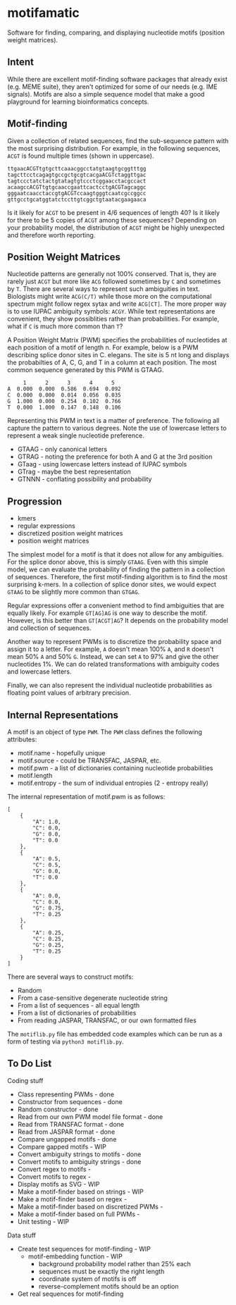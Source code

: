 motifamatic
===========

Software for finding, comparing, and displaying nucleotide motifs (position
weight matrices).

## Intent ##

While there are excellent motif-finding software packages that already exist
(e.g. MEME suite), they aren't optimized for some of our needs (e.g. IME
signals). Motifs are also a simple sequence model that make a good playground
for learning bioinformatics concepts.

## Motif-finding ##

Given a collection of related sequences, find the sub-sequence pattern with the
most surprising distribution. For example, in the following sequences, `ACGT`
is found multiple times (shown in uppercase).

```
ttgaacACGTtgtgcttcaaacggcctatgtaagtgcggtttgg
tagcttcctcagagtgccgctgcgtcacgaACGTctaggttgac
tagtccctatctactgtatagtgtccctcggaacctacgccact
acaagccACGTtgtgcaaccgaattcactcctgACGTagcaggc
gggaatcaacctaccgtgACGTccaagtgggtcaatcgccggcc
gttgcctgcatggtatctccttgtcggctgtaatacgaagaaca
```

Is it likely for `ACGT` to be present in 4/6 sequences of length 40? Is it
likely for there to be 5 copies of `ACGT` among these sequences? Depending on
your probability model, the distribution of `ACGT` might be highly unexpected
and therefore worth reporting.

## Position Weight Matrices ##

Nucleotide patterns are generally not 100% conserved. That is, they are rarely
just `ACGT` but more like `ACG` followed sometimes by `C` and sometimes by `T`.
There are several ways to represent such ambiguities in text. Biologists might
write `ACG(C/T)` while those more on the computational spectrum might follow
regex sytax and write `ACG[CT]`. The more proper way is to use IUPAC ambiguity
symbols: `ACGY`. While text representations are convenient, they show
possiblities rather than probabilities. For example, what if `C` is much more
common than `T`?

A Position Weight Matrix (PWM) specifies the probabilities of nucleotides at
each position of a motif of length n. For example, below is a PWM describing
splice donor sites in C. elegans. The site is 5 nt long and displays the
probabilties of A, C, G, and T in a column at each position. The most common
sequence generated by this PWM is GTAAG.

```
     1      2      3      4      5
A  0.000  0.000  0.586  0.694  0.092
C  0.000  0.000  0.014  0.056  0.035
G  1.000  0.000  0.254  0.102  0.766
T  0.000  1.000  0.147  0.148  0.106
```

Representing this PWM in text is a matter of preference. The following all
capture the pattern to various degrees. Note the use of lowercase letters to
represent a weak single nucleotide preference.

+ GTAAG - only canonical letters
+ GTRAG - noting the preference for both A and G at the 3rd position
+ GTaag - using lowercase letters instead of IUPAC symbols
+ GTrag - maybe the best representation
+ GTNNN - conflating possibility and probability

## Progression ##

+ kmers
+ regular expressions
+ discretized position weight matrices
+ position weight matrices

The simplest model for a motif is that it does not allow for any ambiguities.
For the splice donor above, this is simply `GTAAG`. Even with this simple
model, we can evaluate the probability of finding the pattern in a collection
of sequences. Therefore, the first motif-finding algorithm is to find the most
surprising k-mers. In a collection of splice donor sites, we would expect
`GTAAG` to be slightly more common than `GTGAG`.

Regular expressions offer a convenient method to find ambiguities that are
equally likely. For example `GT[AG]AG` is one way to describe the motif.
However, is this better than `GT[ACGT]AG`? It depends on the probability model
and collection of sequences.

Another way to represent PWMs is to discretize the probability space and assign
it to a letter. For example, `A` doesn't mean 100% `A`, and `R` doesn't mean
50% `A` and 50% `G`. Instead, we can set `A` to 97% and give the other
nucleotides 1%. We can do related transformations with ambiguity codes and
lowercase letters.

Finally, we can also represent the individual nucleotide probabilities as
floating point values of arbitrary precision.

## Internal Representations ##

A motif is an object of type `PWM`. The `PWM` class defines the following
attributes:

+ motif.name - hopefully unique
+ motif.source - could be TRANSFAC, JASPAR, etc.
+ motif.pwm - a list of dictionaries containing nucleotide probabilities
+ motif.length
+ motif.entropy - the sum of individual entropies (2 - entropy really)

The internal representation of motif.pwm is as follows:

```
[
    {
        "A": 1.0,
        "C": 0.0,
        "G": 0.0,
        "T": 0.0
    },
    {
        "A": 0.5,
        "C": 0.5,
        "G": 0.0,
        "T": 0.0
    },
    {
        "A": 0.0,
        "C": 0.0,
        "G": 0.75,
        "T": 0.25
    },
    {
        "A": 0.25,
        "C": 0.25,
        "G": 0.25,
        "T": 0.25
    }
]
```

There are several ways to construct motifs:

+ Random
+ From a case-sensitive degenerate nucleotide string
+ From a list of sequences - all equal length
+ From a list of dictionaries of probabilities
+ From reading JASPAR, TRANSFAC, or our own formatted files

The `motiflib.py` file has embedded code examples which can be run as a form of
testing via `python3 motiflib.py`.

## To Do List ##

Coding stuff

+ Class representing PWMs - done
+ Constructor from sequences - done
+ Random constructor - done
+ Read from our own PWM model file format - done
+ Read from TRANSFAC format - done
+ Read from JASPAR format - done
+ Compare ungapped motifs - done
+ Compare gapped motifs - WIP
+ Convert ambiguity strings to motifs - done
+ Convert motifs to ambiguity strings - done
+ Convert regex to motifs -
+ Convert motifs to regex -
+ Display motifs as SVG - WIP
+ Make a motif-finder based on strings - WIP
+ Make a motif-finder based on regex -
+ Make a motif-finder based on discretized PWMs -
+ Make a motif-finder based on full PWMs -
+ Unit testing - WIP

Data stuff

+ Create test sequences for motif-finding - WIP
	+ motif-embedding function - WIP
		+ background probability model rather than 25% each
		+ sequences must be exactly the right length
		+ coordinate system of motifs is off
		+ reverse-complement motifs should be an option
+ Get real sequences for motif-finding
